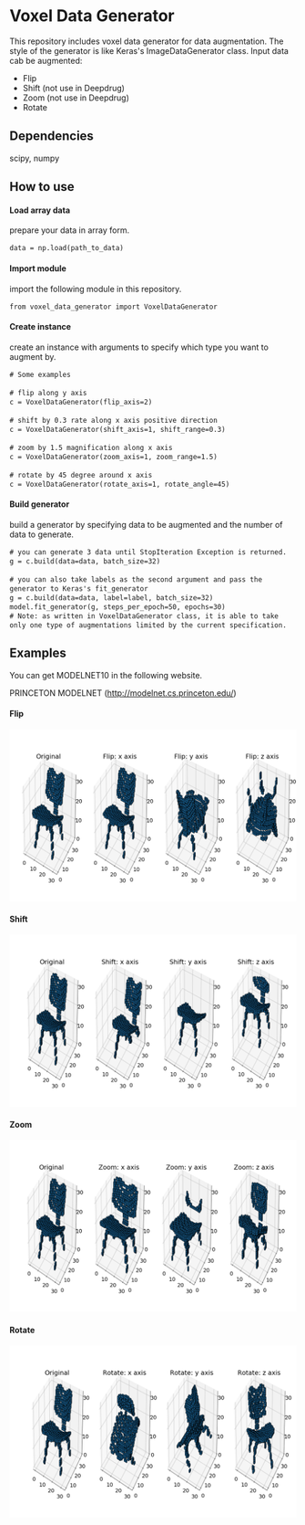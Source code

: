 # Voxel Data Generator

This repository includes voxel data generator for data augmentation. The style of the generator is like Keras's ImageDataGenerator class.
Input data cab be augmented:
* Flip
* Shift (not use in Deepdrug)
* Zoom (not use in Deepdrug)
* Rotate

## Dependencies
scipy, numpy


## How to use

#### Load array data
prepare your data in array form.
```
data = np.load(path_to_data)
```

#### Import module
import the following module in this repository.
```
from voxel_data_generator import VoxelDataGenerator
```

#### Create instance
create an instance with arguments to specify which type you want to augment by.
```
# Some examples

# flip along y axis
c = VoxelDataGenerator(flip_axis=2)

# shift by 0.3 rate along x axis positive direction
c = VoxelDataGenerator(shift_axis=1, shift_range=0.3)

# zoom by 1.5 magnification along x axis
c = VoxelDataGenerator(zoom_axis=1, zoom_range=1.5)

# rotate by 45 degree around x axis
c = VoxelDataGenerator(rotate_axis=1, rotate_angle=45)
```

#### Build generator
build a generator by specifying data to be augmented and the number of data to generate.

```
# you can generate 3 data until StopIteration Exception is returned.
g = c.build(data=data, batch_size=32)

# you can also take labels as the second argument and pass the generator to Keras's fit_generator
g = c.build(data=data, label=label, batch_size=32)
model.fit_generator(g, steps_per_epoch=50, epochs=30)
# Note: as written in VoxelDataGenerator class, it is able to take only one type of augmentations limited by the current specification.
```

## Examples
You can get MODELNET10 in the following website.

PRINCETON MODELNET
(http://modelnet.cs.princeton.edu/)

#### Flip
<img src="img/flip.png">

#### Shift
<img src="img/shift.png">

#### Zoom
<img src="img/expand.png">

#### Rotate
<img src="img/rotate.png">
